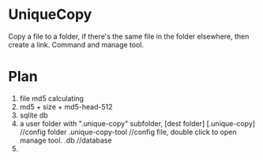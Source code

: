 # UniqueCopy
Copy a file to a folder, if there's the same file in the folder elsewhere, then create a link. Command and manage tool.

# Plan

1. file md5 calculating
2. md5  + size + md5-head-512
3. sqlite db
4. a user folder with ".unique-copy" subfolder,
     [dest folder]
       [.unique-copy]		//config folder
         .unique-copy-tool	//config file, double click to open manage tool.
         .db			//database
5.

